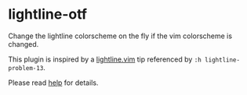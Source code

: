 # lightline-otf

Change the lightline colorscheme on the fly if the vim colorscheme is changed.

This plugin is inspired by a [lightline.vim](https://github.com/itchyny/lightline.vim) tip referenced by `:h lightline-problem-13`.

Please read [help](doc/lightline-otf.txt) for details.
